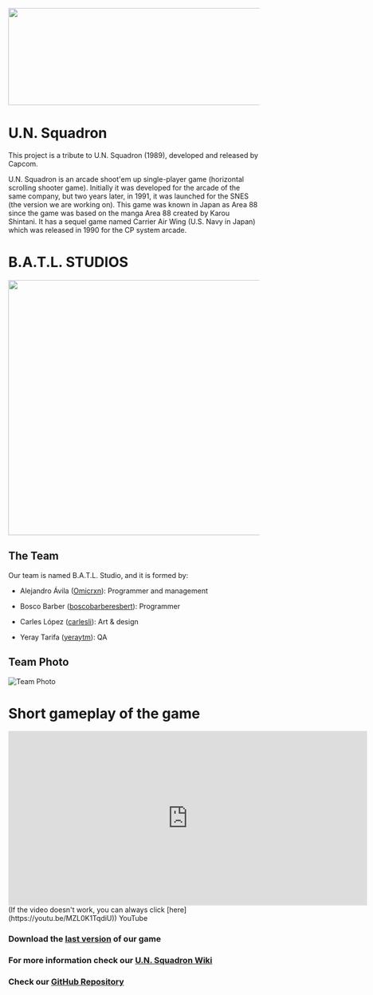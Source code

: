 <p align="center">
  <img width="640" height="195" src="https://www.arcade-museum.com/images/118/1181242184167.jpg">
</p>

# U.N. Squadron
This project is a tribute to U.N. Squadron (1989), developed and released by Capcom.

U.N. Squadron is an arcade shoot'em up single-player game (horizontal scrolling shooter game). Initially it was developed for the arcade of the same company, but two years later, in 1991, it was launched for the SNES (the version we are working on). This game was known in Japan as Area 88 since the game was based on the manga Area 88 created by Karou Shintani. It has a sequel game named Carrier Air Wing (U.S. Navy in Japan) which was released in 1990 for the CP system arcade.

# B.A.T.L. STUDIOS
<p align="center">
  <img width="512" height="512" src="https://user-images.githubusercontent.com/46872250/75616551-a7453d00-5b52-11ea-9d00-1f3fe9393823.png">
</p>

## The Team
Our team is named B.A.T.L. Studio, and it is formed by:

- Alejandro Ávila ([Omicrxn](https://github.com/Omicrxn)): Programmer and management 

- Bosco Barber ([boscobarberesbert](https://github.com/boscobarberesbert)): Programmer 

- Carles López ([carlesli](https://github.com/carlesli)): Art & design 

- Yeray Tarifa ([yeraytm](https://github.com/yeraytm)): QA 

## Team Photo
![Team Photo](https://user-images.githubusercontent.com/60881573/75655998-4eb19500-5c63-11ea-9065-91b4b566a1df.jpg)

# Short gameplay of the game

<iframe width="720" height="350" src="https://www.youtube.com/embed/MZL0K1TqdiU" frameborder="0" allow="accelerometer; autoplay; encrypted-media; gyroscope; picture-in-picture" allowfullscreen></iframe> (If the video doesn't work, you can always click [here](https://youtu.be/MZL0K1TqdiU))
YouTube

### Download the [last version]() of our game
### For more information check our [U.N. Squadron Wiki](https://github.com/Omicrxn/U.N.Squadron/wiki)
### Check our [GitHub Repository](https://github.com/Omicrxn/U.N.Squadron)
